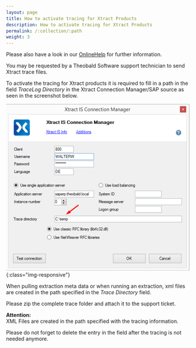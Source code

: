 ```yaml
---
layout: page
title: How to activate tracing for Xtract Products
description: How to activate tracing for Xtract Products
permalink: /:collection/:path
weight: 3
---
```


Please also have a look in our [OnlineHelp](https://help.theobald-software.com/en/) for further information.

You may be requested by a Theobald Software support technician to send Xtract trace files. 

To activate the tracing for Xtract products it is required to fill in a path in the field *TraceLog Directory* in the Xtract Connection Manager/SAP source as seen in the screenshot below.

![XtractConnectionLog](/img/contents/XtractConnectionLog.png){:class="img-responsive"} 


When pulling extraction meta data or when running an extraction, xml files are created in the path specified in the *Trace Directory* field. 

Please zip the complete trace folder and attach it to the support ticket.

**Attention:** <br> XML Files are created in the path specified with the tracing information.

Please do not forget to delete the entry in the field after the tracing is not needed anymore. 
